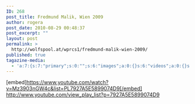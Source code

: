 ```yaml
---
ID: 268
post_title: Fredmund Malik, Wien 2009
author: rogera
post_date: 2010-08-29 00:48:37
post_excerpt: ""
layout: post
permalink: >
  http://wolfspool.at/wprcs1/fredmund-malik-wien-2009/
published: true
tagazine-media:
  - 'a:7:{s:7:"primary";s:0:"";s:6:"images";a:0:{}s:6:"videos";a:0:{}s:11:"image_count";s:1:"0";s:6:"author";s:7:"1944800";s:7:"blog_id";s:7:"1870407";s:9:"mod_stamp";s:19:"2010-08-29 20:25:11";}'
---
```

[embed]https://www.youtube.com/watch?v=Mz3903nGW4c&list=PL7927A5E5899074D9[/embed]
<a href="http://www.youtube.com/view_play_list?p=7927A5E5899074D9">http://www.youtube.com/view_play_list?p=7927A5E5899074D9</a>